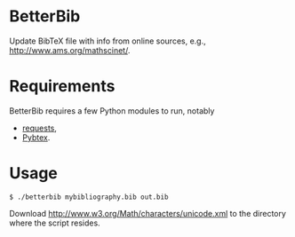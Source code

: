 # BetterBib

Update BibTeX file with info from online sources, e.g.,
http://www.ams.org/mathscinet/.

# Requirements

BetterBib requires a few Python modules to run, notably

* [requests](http://docs.python-requests.org/en/latest/),
* [Pybtex](http://pybtex.sourceforge.net/).


# Usage
```
$ ./betterbib mybibliography.bib out.bib
```
Download http://www.w3.org/Math/characters/unicode.xml to the directory where
the script resides.
